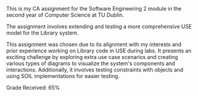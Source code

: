 This is my CA assignment for the Software Engineering 2 module in the second year of Computer Science at TU Dublin. 

The assignment involves extending and testing a more comprehensive USE model for the Library system. 

This assignment was chosen due to its alignment with my interests and prior experience working on Library code in USE during labs. It presents an exciting challenge by exploring extra use case scenarios and creating various types of diagrams to visualize the system's components and interactions. Additionally, it involves testing constraints with objects and using SOIL implementations for easier testing. 

Grade Received: 65%
